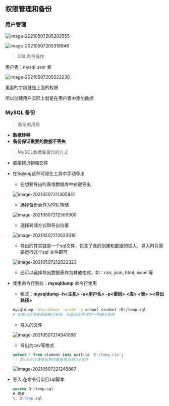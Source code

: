 ## 权限管理和备份

### 用户管理

![image-20210507205202555](https://img2020.cnblogs.com/blog/2213660/202105/2213660-20210507205203223-520731295.png) 

![image-20210507205318946](https://img2020.cnblogs.com/blog/2213660/202105/2213660-20210507205319284-1962088542.png) 

> SQL命令操作

用户表：mysql.user 表

![image-20210507205523230](https://img2020.cnblogs.com/blog/2213660/202105/2213660-20210507205523523-792064084.png) 

里面的字段就是上面的权限

所以创建用户实际上就是在用户表中添加数据



### MySQL 备份

> 备份的用处

- **数据转移**
- **备份保证重要的数据不丢失**

> MySQL数据库备份的方式

- 直接拷贝物理文件

- 在Sqlyog这种可视化工具中手动导出

    - 在想要导出的表或数据库中右键导出

    ![image-20210507211305841](https://img2020.cnblogs.com/blog/2213660/202105/2213660-20210507211306212-392890466.png) 

    - 选择备份表作为SQL转储

    ![image-20210507212509900](https://img2020.cnblogs.com/blog/2213660/202105/2213660-20210507212510232-2006824389.png) 

    - 选择转储方式和导出位置

    ![image-20210507212623616](https://img2020.cnblogs.com/blog/2213660/202105/2213660-20210507212624024-581510914.png) 

    - 导出的其实就是一个sql文件，包含了表的创建和数据的插入，导入时只需要运行这个sql 文件即可

    ![image-20210507212822323](https://img2020.cnblogs.com/blog/2213660/202105/2213660-20210507212822654-132204948.png) 

    - 还可以选择导出数据表作为其他格式，如：csv, json, html, excel 等

- 使用命令行到处：**mysqldump**  命令行使用

    - 格式：**mysqldump -h<主机> -u<用户名> -p<密码> <库> <表> ><导出路径>** 

    ```bash
    mysqldump -hlocalhost -uroot -p school student >D:/temp.sql
    # 如果上述没有直接输入密码，后面会如登录时一样输入密码
    ```

    - 导入的文件

    ![image-20210507214941066](https://img2020.cnblogs.com/blog/2213660/202105/2213660-20210507214941413-1089674876.png) 

    - 导出为csv等格式

    ```sql
    select * from student into outfile 'E:/temp.csv';
    -- 将select查询出来的数据导出到csv文件
    ```

    ![image-20210507221245867](https://img2020.cnblogs.com/blog/2213660/202105/2213660-20210507221246251-1795367894.png) 

- 导入:在命令行实行sql脚本

    ```sql
    source D:/temp.sql
    # 或者
    \. D:temp.sql
    ```

    

